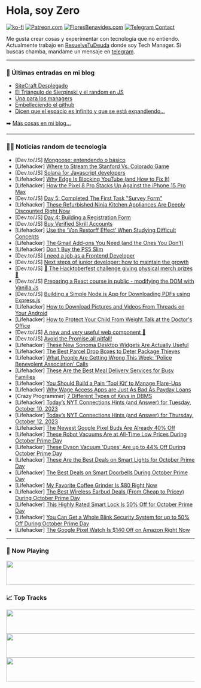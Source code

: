 # Hola, soy Zero

[![ko-fi](https://ko-fi.com/img/githubbutton_sm.svg)](https://ko-fi.com/J3J4N0LUK)
[![Patreon.com](https://img.shields.io/endpoint.svg?url=https%3A%2F%2Fshieldsio-patreon.vercel.app%2Fapi%3Fusername%3Dzerodragon%26type%3Dpatrons&style=for-the-badge)](https://patreon.com/zerodragon)
[![FloresBenavides.com](https://img.shields.io/website?down_message=oops&label=MiBlog&style=for-the-badge&up_message=online&url=https%3A%2F%2Ffloresbenavides.com)](https://floresbenavides.com)
[![Telegram Contact](https://img.shields.io/badge/escr%C3%ADbeme-ZeroDragon-%2326A5E4?style=for-the-badge&logo=telegram)](https://t.me/zerodragon)

Me gusta crear cosas y experimentar con tecnología que no entiendo.
Actualmente trabajo en [ResuelveTuDeuda](http://github.com/resuelve) donde soy Tech Manager.
Si buscas chamba, mandame un mensaje en [telegram](https://t.me/zerodragon).

---

### 📕 Últimas entradas en mi blog
<!-- BLOG-POST-LIST:START -->
- [SiteCraft Desplegado](https://floresbenavides.com/sitecraft-desplegado/)
- [El Triángulo de Sierpinski y el random en JS](https://floresbenavides.com/el-triangulo-de-sierpinski-y-el-random-en-js/)
- [Una para los managers](https://floresbenavides.com/una-para-los-managers/)
- [Embelleciendo el github](https://floresbenavides.com/embelleciendo-el-github/)
- [Dicen que el espacio es infinito y que se está expandiendo…](https://floresbenavides.com/dicen-que-el-espacio-es-infinito-y-que-se-esta-expandiendo/)
<!-- BLOG-POST-LIST:END -->

➡️ [Más cosas en mi blog...](https://floresbenavides.com)

---

### 👨‍💻 Noticias random de tecnología
<!-- TECH-POSTS:START -->
- [Dev.to/JS] [Mongoose: entendendo o básico](https://dev.to/htamagnus/mongoose-entendendo-o-basico-2i57)
- [Lifehacker] [Where to Stream the Stanford Vs. Colorado Game](https://lifehacker.com/where-to-stream-the-stanford-vs-colorado-game-1850922214)
- [Dev.to/JS] [Solana for Javascript developers](https://dev.to/almostefficient/solana-for-javascript-developers-448)
- [Lifehacker] [Why Edge Is Blocking YouTube &lpar;and How to Fix It&rpar;](https://lifehacker.com/stop-edge-blocking-youtube-videos-1850922235)
- [Lifehacker] [How the Pixel 8 Pro Stacks Up Against the iPhone 15 Pro Max](https://lifehacker.com/pixel-8-pro-versus-iphone-15-pro-max-1850922123)
- [Dev.to/JS] [Day 5: Completed The First Task &quot;Survey Form&quot;](https://dev.to/duke09/day-5-completed-the-first-task-survey-form-14oi)
- [Lifehacker] [These Refurbished Ninja Kitchen Appliances Are Deeply Discounted Right Now](https://lifehacker.com/these-refurbished-ninja-kitchen-appliances-are-deeply-d-1850922009)
- [Dev.to/JS] [Day 4: Building a Registration Form](https://dev.to/duke09/day-4-building-a-registration-form-3774)
- [Dev.to/JS] [Buy Verified Skrill Accounts](https://dev.to/johnbruceds129/buy-verified-skrill-accounts-2pk2)
- [Lifehacker] [Use the ‘Von Restorff Effect’ When Studying Difficult Concepts](https://lifehacker.com/how-to-use-von-resteroff-effect-when-studying-1850921998)
- [Lifehacker] [The Gmail Add-ons You Need &lpar;and the Ones You Don’t&rpar;](https://lifehacker.com/the-gmail-add-ons-you-need-and-the-ones-you-don-t-1850921673)
- [Lifehacker] [Don&#39;t Buy the PS5 Slim](https://lifehacker.com/dont-buy-the-ps5-slim-1850921681)
- [Dev.to/JS] [I need a job as a Frontend Developer](https://dev.to/gauravsoni97/i-need-a-job-as-a-frontend-developer-1alm)
- [Dev.to/JS] [Next steps of junior developer: how to maintain the growth](https://dev.to/haskinator/next-steps-of-junior-developer-how-to-maintain-the-growth-5022)
- [Dev.to/JS] [🎃 The Hacktoberfest challenge giving physical merch prizes 🧢](https://dev.to/quine/the-hacktoberfest-challenge-giving-physical-merch-prizes-32oa)
- [Dev.to/JS] [Preparing a React course in public - modifying the DOM with Vanilla Js](https://dev.to/manuartero/preparing-a-react-course-in-public-modifying-the-dom-with-vanilla-js-9kf)
- [Dev.to/JS] [Building a Simple Node.js App for Downloading PDFs using Express.js](https://dev.to/fredabod/building-a-simple-nodejs-app-for-downloading-pdfs-using-expressjs-42ki)
- [Lifehacker] [How to Download Pictures and Videos From Threads on Your Android](https://lifehacker.com/how-to-download-pictures-and-videos-from-threads-on-you-1850920937)
- [Lifehacker] [How to Protect Your Child From Weight Talk at the Doctor&#39;s Office](https://lifehacker.com/how-to-protect-your-child-from-weight-talk-at-the-docto-1850919240)
- [Dev.to/JS] [A new and very useful web component 🚀](https://dev.to/nyousefi/a-new-and-very-useful-web-component-1406)
- [Dev.to/JS] [Avoid the Promise.all pitfall!](https://dev.to/miketalbot/avoid-the-promiseall-pitfall-38ik)
- [Lifehacker] [These New Sonoma Desktop Widgets Are Actually Useful](https://lifehacker.com/these-new-sonoma-desktop-widgets-are-actually-useful-1850913802)
- [Lifehacker] [The Best Parcel Drop Boxes to Deter Package Thieves](https://lifehacker.com/the-best-parcel-drop-boxes-to-deter-package-thieves-1850920598)
- [Lifehacker] [What People Are Getting Wrong This Week: &#39;Police Benevolent Association&#39; Calls](https://lifehacker.com/police-benevolent-association-calls-what-people-are-ge-1850920352)
- [Lifehacker] [These Are the Best Meal Delivery Services for Busy Families](https://lifehacker.com/these-are-the-best-meal-delivery-services-for-busy-fami-1850916963)
- [Lifehacker] [You Should Build a Pain ‘Tool Kit’ to Manage Flare-Ups](https://lifehacker.com/you-should-build-a-pain-tool-kit-to-manage-flare-ups-1850916785)
- [Lifehacker] [Why Wage Access Apps are Just As Bad As Payday Loans](https://lifehacker.com/why-wage-access-apps-are-just-as-bad-as-payday-loans-1850914390)
- [Crazy Programmer] [7 Different Types of Keys in DBMS](https://www.thecrazyprogrammer.com/2023/10/types-of-keys-in-dbms.html)
- [Lifehacker] [Today’s NYT Connections Hints &lpar;and Answer&rpar; for Tuesday, October 10, 2023](https://lifehacker.com/nyt-connections-answer-today-october-10-2023-1850911643)
- [Lifehacker] [Today’s NYT Connections Hints &lpar;and Answer&rpar; for Thursday, October 12, 2023](https://lifehacker.com/nyt-connections-answer-today-october-12-2023-1850917526)
- [Lifehacker] [The Newest Google Pixel Buds Are Already 40% Off](https://lifehacker.com/the-newest-google-pixel-buds-are-already-40-off-1850919604)
- [Lifehacker] [These Robot Vacuums Are at All-Time Low Prices During October Prime Day](https://lifehacker.com/robot-vacuum-deals-prime-day-1850919434)
- [Lifehacker] [These Dyson Vacuum &#39;Dupes&#39; Are up to 44% Off During October Prime Day](https://lifehacker.com/best-dyson-dupe-deals-prime-day-1850918597)
- [Lifehacker] [These Are the Best Deals on Smart Lights for October Prime Day](https://lifehacker.com/these-are-the-best-deals-on-smart-lights-for-october-pr-1850918437)
- [Lifehacker] [The Best Deals on Smart Doorbells During October Prime Day](https://lifehacker.com/the-best-deals-on-smart-doorbells-during-october-prime-1850917585)
- [Lifehacker] [My Favorite Coffee Grinder Is $80 Right Now](https://lifehacker.com/my-favorite-coffee-grinder-is-80-right-now-1850917834)
- [Lifehacker] [The Best Wireless Earbud Deals &lpar;From Cheap to Pricey&rpar; During October Prime Day](https://lifehacker.com/best-wireless-earbud-deals-prime-day-1850918280)
- [Lifehacker] [This Highly Rated Smart Lock Is 50% Off for October Prime Day](https://lifehacker.com/this-highly-rated-smart-lock-is-50-off-for-october-pri-1850918061)
- [Lifehacker] [You Can Get a Whole Blink Security System for up to 50% Off During October Prime Day](https://lifehacker.com/you-can-get-a-whole-blink-security-system-for-up-to-50-1850918233)
- [Lifehacker] [The Google Pixel Watch Is $140 Off on Amazon Right Now](https://lifehacker.com/the-google-pixel-watch-is-140-off-on-amazon-right-now-1850917882)<!-- TECH-POSTS:END -->

---

### 🎵 Now Playing
<a href="https://spotify-now-playing-dun.vercel.app/now-playing?open"><img src="https://spotify-now-playing-dun.vercel.app/now-playing" width="540" height="64"></a>

### 📈 Top Tracks
<a href="https://spotify-now-playing-dun.vercel.app/top-tracks?i=1&open"><img src="https://spotify-now-playing-dun.vercel.app/top-tracks?i=1" width="540" height="64"></a>
<a href="https://spotify-now-playing-dun.vercel.app/top-tracks?i=2&open"><img src="https://spotify-now-playing-dun.vercel.app/top-tracks?i=2" width="540" height="64"></a>
<a href="https://spotify-now-playing-dun.vercel.app/top-tracks?i=3&open"><img src="https://spotify-now-playing-dun.vercel.app/top-tracks?i=3" width="540" height="64"></a>
